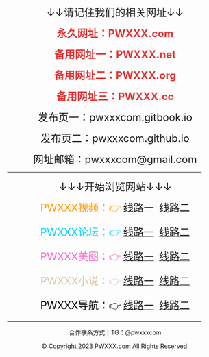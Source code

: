 <!DOCTYPE html>
<html>
<head>
    <meta charset="utf-8" />
    <meta http-equiv="X-UA-Compatible" content="IE=edge">
	<meta name="keywords" content="PWXXX,PWXXX.com,PWXXX视频,PWXXX论坛,PWXXX美图,PWXXX小说,PWXXX导航" />
	<meta name="description" content="PWXXX（PWXXX.com）是一个集在线视频、论坛社区、美女图片、小说文学、网址导航，等等为一体的综合性网站。" />
    <meta name="viewport" content="width=device-width, initial-scale=1">
    <link rel="icon" type="image/png" href="/favicon.ico">
</head>
<body>
<div style="text-align:center;">
	<a href="https://pwxxx.com"><img src="https://pwxxxcom.github.io/logo.png" alt="" /></a>
</div>
<p style="text-align:center;">
	<span style="font-size:24px;">↓↓请记住我们的相关网址↓↓</span> 
</p>
<p style="text-align:center;">
	<span style="color:#E53333;font-size:24px;"><strong>永久网址：PWXXX.com</strong></span> 
</p>
<p style="text-align:center;">
	<span style="color:#E53333;font-size:24px;"><strong>备用网址一：PWXXX.net</strong></span> 
</p>
<p style="text-align:center;">
	<span style="color:#E53333;font-size:24px;"><strong>备用网址二：PWXXX.org</strong></span> 
</p>
<p style="text-align:center;">
	<span style="color:#E53333;font-size:24px;"><strong>备用网址三：PWXXX.cc</strong></span> 
</p>
<p style="text-align:center;">
	<span style="font-size:24px;">发布页一：pwxxxcom.gitbook.io</span> 
</p>
<p style="text-align:center;">
	<span style="font-size:24px;">发布页二：pwxxxcom.github.io</span> 
</p>
<p style="text-align:center;">
	<span style="font-size:24px;">网址邮箱：pwxxxcom@gmail.com</span> 
</p>
<hr style="width:90%" />
<p style="text-align:center;">
	<span style="font-size:24px;">↓↓↓开始浏览网站↓↓↓</span> 
</p>
<p style="text-align:center;">
	<span style="color:#FF9900;font-size:24px;">PWXXX视频：👉</span> <a href="https://www.pwxxx.co/" target="_blank"><span style="font-size:24px;">线路一</span></a> &nbsp; <a href="https://www.pwxxx.xyz/" target="_blank"><span style="font-size:24px;">线路二</span></a>
</p>
<p style="text-align:center;">
	<span style="color:#00D5FF;font-size:24px;">PWXXX论坛：👉</span> <a href="https://bbs.pwxxx.co/" target="_blank"><span style="font-size:24px;">线路一</span></a> &nbsp; <a href="https://bbs.pwxxx.xyz/" target="_blank"><span style="font-size:24px;">线路二</span></a>
</p>
<p style="text-align:center;">
	<span style="color:#FF66CC;font-size:24px;">PWXXX美图：👉</span> <a href="https://tu.pwxxx.co/" target="_blank"><span style="font-size:24px;">线路一</span></a> &nbsp; <a href="https://tu.pwxxx.xyz/" target="_blank"><span style="font-size:24px;">线路二</span></a>
</p>
<p style="text-align:center;">
	<span style="color:#DFC5A4;font-size:24px;">PWXXX小说：👉</span> <a href="https://shu.pwxxx.co/" target="_blank"><span style="font-size:24px;">线路一</span></a> &nbsp; <a href="https://shu.pwxxx.xyz/" target="_blank"><span style="font-size:24px;">线路二</span></a>
</p>
<p style="text-align:center;">
	<span style="color:#000000;font-size:24px;">PWXXX导航：👉</span> <a href="https://123.pwxxx.co/" target="_blank"><span style="font-size:24px;">线路一</span></a> &nbsp; <a href="https://123.pwxxx.xyz/" target="_blank"><span style="font-size:24px;">线路二</span></a>
</p>
<hr style="width:90%" />
<p style="text-align:center;">
	合作联系方式丨TG：@pwxxxcom
</p>
<p style="text-align:center;">
	© Copyright 2023 PWXXX.com All Rights Reserved.
</p>
</body>
</html>
